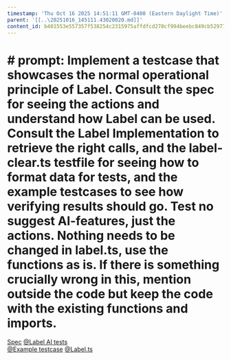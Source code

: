 ```yaml
---
timestamp: 'Thu Oct 16 2025 14:51:11 GMT-0400 (Eastern Daylight Time)'
parent: '[[..\20251016_145111.43020020.md]]'
content_id: b401553e557357f538254c2315975affdfcd270cf994beebc849cb52977147c2
---
```


# # prompt: Implement a testcase that showcases the normal operational principle of Label. Consult the spec for seeing the actions and understand how Label can be used. Consult the Label Implementation to retrieve the right calls, and the label-clear.ts testfile for seeing how to format data for tests, and the example testcases to see how verifying results should go. Test no suggest AI-features, just the actions. Nothing needs to be changed in label.ts, use the functions as is. If there is something crucially wrong in this, mention outside the code but keep the code with the existing functions and imports.

[Spec](Spec.md)
[@Label AI tests](test/label-clear.ts)\
[@Example testcase](../LikertSurvey/LikertSurveyConcept.ts)
[@Label.ts](\label.ts)
